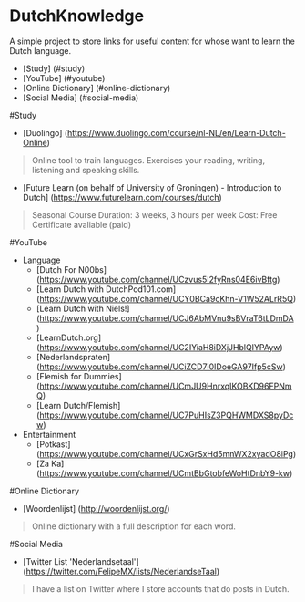 # DutchKnowledge

A simple project to store links for useful content for whose want to learn the Dutch language.

<!-- toc -->
* [Study] (#study)
* [YouTube] (#youtube)
* [Online Dictionary] (#online-dictionary)
* [Social Media] (#social-media)
<!-- toc stop -->

#Study
* [Duolingo] (https://www.duolingo.com/course/nl-NL/en/Learn-Dutch-Online)
> Online tool to train languages. Exercises your reading, writing, listening and speaking skills.

* [Future Learn (on behalf of University of Groningen) - Introduction to Dutch] (https://www.futurelearn.com/courses/dutch)
> Seasonal Course
> Duration: 3 weeks, 3 hours per week
> Cost: Free
> Certificate avaliable (paid)

#YouTube
* Language
  * [Dutch For N00bs] (https://www.youtube.com/channel/UCzvus5I2fyRns04E6ivBftg)
  * [Learn Dutch with DutchPod101.com] (https://www.youtube.com/channel/UCY0BCa9cKhn-V1W52ALrR5Q)
  * [Learn Dutch with Niels!] (https://www.youtube.com/channel/UCJ6AbMVnu9sBVraT6tLDmDA)
  * [LearnDutch.org] (https://www.youtube.com/channel/UC2IYiaH8iDXjJHblQIYPAyw)
  * [Nederlandspraten] (https://www.youtube.com/channel/UCiZCD7i0IDoeGA97Ifp5cSw)
  * [Flemish for Dummies] (https://www.youtube.com/channel/UCmJU9HnrxqIKOBKD96FPNmQ)
  * [Learn Dutch/Flemish] (https://www.youtube.com/channel/UC7PuHIsZ3PQHWMDXS8pyDcw)
* Entertainment
  * [Potkast] (https://www.youtube.com/channel/UCxGrSxHd5mnWX2xyadO8iPg)
  * [Za Ka] (https://www.youtube.com/channel/UCmtBbGtobfeWoHtDnbY9-kw)

#Online Dictionary
* [Woordenlijst] (http://woordenlijst.org/)

> Online dictionary with a full description for each word.

#Social Media
* [Twitter List 'Nederlandsetaal'] (https://twitter.com/FelipeMX/lists/NederlandseTaal)

> I have a list on Twitter where I store accounts that do posts in Dutch.
